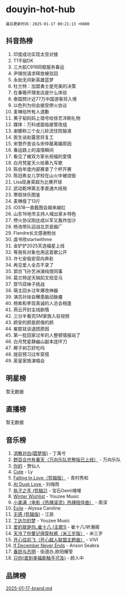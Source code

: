# douyin-hot-hub

`最后更新时间：2025-01-17 00:21:13 +0800`

## 抖音热榜

1. 印度成功实现太空对接
1. T1不敌DK
1. 三大航C919同框服务春运
1. 尹锡悦请求释放被驳回
1. 永劫无间新英雄蓝梦
1. 杜兰特：加盟勇士是完美的决策
1. 在春晚开理发店是什么体验
1. 泰国预计近77万中国游客将入境
1. 以色列为何会接受停火协议
1. 麦琳给所有人道歉
1. 黄子韬妈妈上错号给徐艺洋刷礼物
1. 媒体：万科或面临接管改组
1. 谢娜称三个女儿轮流住院输液
1. 医生谈赵露思将复工
1. 宋慧乔首谈与宋仲基离婚原因
1. 春运路上的温情瞬间
1. 看见了被双方家长祝福的爱情
1. 白月梵星天火给慕九写歌
1. 陈伯年度内部赛拿了个杯开赛
1. 陈冠希女儿学校在山火中被烧毁
1. Lisa现身英超为比赛开球
1. 武动乾坤第五季直通大结局
1. 寒假快乐图鉴
1. 麦琳瘦了13斤
1. iOS18一直截图会越来越红
1. 山东16地市主持人喊出家乡特色
1. 停火协议刚达成以军又轰炸加沙
1. 杨浩带队迎战北京瓷器厂
1. Flandre长文感谢粉丝
1. 虞书欣startwithme
1. 金铲铲2025天选福星上线
1. 等我有对象也用这首歌公开
1. 许七安临安双向奔赴
1. 再见爱人全员不录了
1. 郭京飞孙艺洲演纯恨同事
1. 莫兰特逆天隔扣文班亚马
1. 穿15双袜子挑战
1. 萌主回乡过年爆改神器
1. 演员孙铱自曝患脑动脉瘤
1. 杨紫和李现真诚的人总会相逢
1. 燕云开封主线剧情
1. 三分半看完SM家族入驻视频
1. 颜安的颜是颜值的颜
1. 崔胜铉谈退团原因
1. 第一批回家过年的人整顿情报站了
1. 白月梵星静幽山副本连环刀
1. 椰子树芯好吃吗
1. 提前预习过年穿搭
1. 英皇家族演唱会

## 明星榜

暂无数据

## 直播榜

暂无数据

## 音乐榜

1. [消散对白(圆梦版)](https://sf5-hl-cdn-tos.douyinstatic.com/obj/tos-cn-ve-2774/og4jB5I5IizzoZVAAAzWgBMAsMDWoArfwBOiFs) - 丁禹兮
1. [野百合也有春天（万向乐队完整版已上线）](https://sf5-hl-cdn-tos.douyinstatic.com/obj/tos-cn-ve-2774/oMnUxhRAMiAGBqDtIPBQ7ACYQZFlJCftcgeDJE) - 万向乐队
1. [你的](https://sf5-hl-cdn-tos.douyinstatic.com/obj/tos-cn-ve-2774/oYuIeKf42jB7sEV6B2upMdpYAgfrQWj0FeRegh) - 贺仙人
1. [Cute](https://sf5-hl-cdn-tos.douyinstatic.com/obj/tos-cn-ve-2774/o4IbIzHWKAAB4wsS5qMBRiiAlEBGTpQRNfFvuo) - Ly
1. [Falling In Love（剪辑版）](https://sf5-hl-cdn-tos.douyinstatic.com/obj/tos-cn-ve-2774/o8ajpA8zzgBPahbBIO8AcKGBLJezFCRd1wfP9f) - 青村秀和
1. [ At Dusk  Love ](https://sf5-hl-cdn-tos.douyinstatic.com/obj/tos-cn-ve-2774/o8CrpCf5CaYgI4ZrtQgMQAFEfuGqNnRSDQAPBc) - 刘嗨雨
1. [执子之手 (剪辑2)](https://sf5-hl-cdn-tos.douyinstatic.com/obj/tos-cn-ve-2774/oUoZLQjCc31XzqsBnBQUNgeKtYPBcgbFDwtfcu) - 宝石Gem\哩哩
1. [Winter Wishlist](https://sf5-hl-cdn-tos.douyinstatic.com/obj/tos-cn-ve-2774/oIIgUOeamCFCVAzxN6MFRLIBlLGpUqQxeeHrLE) - Youzee Music
1. [小美满（电影《热辣滚烫》热辣陪伴曲）](https://sf5-hl-cdn-tos.douyinstatic.com/obj/tos-cn-ve-2774/o0GAn2lSgfZIDUgtevCGDQYnFg4CwnrBaxbTZL) - 周深
1. [Exile](https://sf5-hl-cdn-tos.douyinstatic.com/obj/tos-cn-ve-2774/oYj4gAQTknKE3WW0Je8KGmQ7z1cA4FefwtbufD) - Alyssa Caroline
1. [无感 (剪辑版)](https://sf6-cdn-tos.douyinstatic.com/obj/tos-cn-ve-2774/o0eIsUzJBDlQaQFC5OFlgbMEZC1TFYBftOBn6p) - 江辰
1. [丁达尔的梦](https://sf5-hl-cdn-tos.douyinstatic.com/obj/tos-cn-ve-2774/oMU3WirUZBVQkAC9ccG5P2IQirziZM2RTInUY) - Youzee Music
1. [爱的就是你_崔十八 (主歌1)](https://sf5-hl-cdn-tos.douyinstatic.com/obj/tos-cn-ve-2774/oI5BO5DhFZ6UTcNCnZaOCBLtZ7WIMQGfgnXf5E) - 崔十八/听潮阁
1. [天冷了你要记得穿秋裤（米三岁版）](https://sf5-hl-cdn-tos.douyinstatic.com/obj/tos-cn-ve-2774/oQlIwVIDWiZ6BQilAorS7MA0AgCkQDvcZAdm1) - 米三岁
1. [开心往前飞（开心超人联盟主题曲）](https://sf5-hl-cdn-tos.douyinstatic.com/obj/tos-cn-ve-2774/9d8fb7c82cf1421fb93a9fe925275e0a) - VIVI
1. [If December Never Ends](https://sf5-hl-cdn-tos.douyinstatic.com/obj/tos-cn-ve-2774/oY1IQMoTgCFIBg8RZifyqlBBt1UFgitTYmxeOS) - Anson Seabra
1. [春娇与志明](https://sf5-hl-cdn-tos.douyinstatic.com/obj/tos-cn-ve-2774/e530d8fceb7044b39707d7f9ff54add1) - 街道办,欧阳耀莹
1. [只你(直到幸福能触手可及)](https://sf6-cdn-tos.douyinstatic.com/obj/tos-cn-ve-2774/o0lBkRDzFTeaVSUz3ZZSCBVtZ5DIMQGfgmEAuE) - 颜人中

## 品牌榜

[2025-01-17-brand.md](2025-01-17-brand.md)
